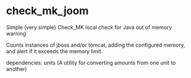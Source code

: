 # check_mk_joom
Simple (very simple) Check_MK local check for Java out of memory warning

Counts instances of jboss and/or tomcat, adding the configured memory, and alert if it exceeds the memory limit.

dependencies: units (A utility for converting amounts from one unit to another)
